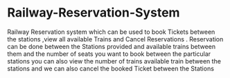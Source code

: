 # Railway-Reservation-System
Railway Reservation system which can be used to book Tickets between the stations ,view all available Trains and Cancel Reservations .
Reservation can be done between the Stations provided and available trains between them and the number of seats you want to book between the particular stations 
you can also view the number of trains available train between the stations and we can also cancel the booked Ticket between the Stations  
